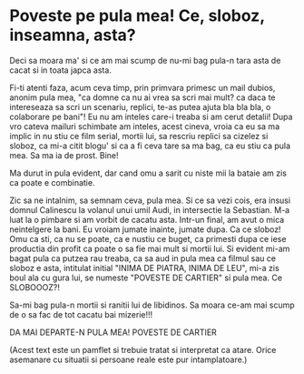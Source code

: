 # Poveste pe pula mea! Ce, sloboz, inseamna, asta?

Deci sa moara ma' si ce am mai scump de nu-mi bag pula-n tara asta de cacat si in toata japca asta.

Fi-ti atenti faza, acum ceva timp, prin primvara primesc un mail dubios, anonim pula mea, "ca domne ca nu ai vrea sa scri mai mult? ca daca te intereseaza sa scri un scenariu, replici, te-as putea ajuta bla bla bla, o colaborare pe bani"! Eu nu am inteles care-i treaba si am cerut detalii!
Dupa vro cateva mailuri schimbate am inteles, acest cineva, vroia ca eu sa ma implic in nu stiu ce film serial, mortii lui, sa rescriu replici sa cizelez si sloboz, ca mi-a citit blogu' si ca a fi ceva tare sa ma bag, ca eu stiu ca pula mea. Sa ma ia de prost. Bine!

Ma durut in pula evident, dar cand omu a sarit cu niste mii la bataie am zis ca poate e combinatie.

Zic sa ne intalnim, sa semnam ceva, pula mea. Si ce sa vezi cois, era insusi domnul Calinescu la volanul unui umil Audi, in intersectie la Sebastian. M-a luat la o pimbare si am vorbit de cacatu asta. Intr-un final, am avut o mica neintelgere la bani. Eu vroiam jumate inainte, jumate dupa. Ca ce sloboz! Omu ca sti, ca nu se poate, ca e nustiu ce buget, ca primesti dupa ce iese productia din profit ca poate o sa fie mai mult si mortii lui. Si evident mi-am bagat pula ca putzea rau treaba, ca sa aud in pula mea ca filmul sau ce sloboz e asta, intitulat initial "INIMA DE PIATRA, INIMA DE LEU", mi-a zis boul ala cu gura lui, se numeste "POVESTE DE CARTIER" si pula mea. Ce SLOBOOOZ?!

Sa-mi bag pula-n mortii si ranitii lui de libidinos. Sa moara ce-am mai scump de o sa fac de tot cacatu bai mizerie!!!

DA MAI DEPARTE-N PULA MEA!
POVESTE DE CARTIER

(Acest text este un pamflet si trebuie tratat si interpretat ca atare. Orice asemanare cu situatii si persoane reale este pur intamplatoare.)